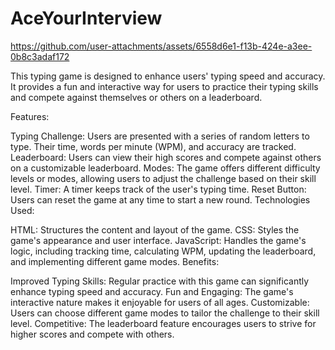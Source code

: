 # AceYourInterview

https://github.com/user-attachments/assets/6558d6e1-f13b-424e-a3ee-0b8c3adaf172

This typing game is designed to enhance users' typing speed and accuracy. It provides a fun and interactive way for users to practice their typing skills and compete against themselves or others on a leaderboard.

Features:

Typing Challenge: Users are presented with a series of random letters to type. Their time, words per minute (WPM), and accuracy are tracked.
Leaderboard: Users can view their high scores and compete against others on a customizable leaderboard.
Modes: The game offers different difficulty levels or modes, allowing users to adjust the challenge based on their skill level.
Timer: A timer keeps track of the user's typing time.
Reset Button: Users can reset the game at any time to start a new round.
Technologies Used:

HTML: Structures the content and layout of the game.
CSS: Styles the game's appearance and user interface.
JavaScript: Handles the game's logic, including tracking time, calculating WPM, updating the leaderboard, and implementing different game modes.
Benefits:

Improved Typing Skills: Regular practice with this game can significantly enhance typing speed and accuracy.
Fun and Engaging: The game's interactive nature makes it enjoyable for users of all ages.
Customizable: Users can choose different game modes to tailor the challenge to their skill level.
Competitive: The leaderboard feature encourages users to strive for higher scores and compete with others.
